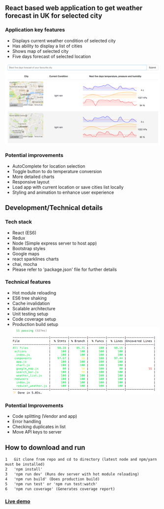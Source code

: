 ## React based web application to get weather forecast in UK for selected city


### Application key features
- Displays current weather condition of selected city
- Has ability to display a list of cities
- Shows map of selected city
- Five days forecast of selected location

![](https://github.com/GurpreetSran/weather/blob/master/images/interface.png?raw=true")

### Potential improvements
- AutoComplete for location selection
- Toggle button to do temperature conversion
- More detailed charts
- Responsive layout
- Load app with current location or save cities list locally
- Styling and animation to enhance user experience


## Development/Technical details

### Tech stack
- React (ES6)
- Redux
- Node (Simple express server to host app)
- Bootstrap styles
- Google maps
- react sparklines charts
- chai, mocha
- Please refer to 'package.json' file for further details

### Technical features
- Hot module reloading
- ES6 tree shaking
- Cache invalidation
- Scalable architecture
- Unit testing setup
- Code coverage setup
- Production build setup
![](https://github.com/GurpreetSran/weather/blob/master/images/coverage-report.png?raw=true")

### Potential Improvements
- Code splitting (Vendor and app)
- Error handling
- Checking duplicates in list
- Move API keys to server

## How to download and run

	1	Git clone from repo and cd to directory (latest node and npm/yarn must be installed)
	2	'npm install'  
	3	'npm run dev' (Runs dev server with hot module reloading)
    4	'npm run build' (Does production build)
    5   'npm run test' or 'npm run test:watch'
    6	'npm run coverage' (Generates coverage report)

### [Live demo](https://glacial-river-17962.herokuapp.com/)
